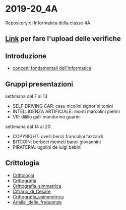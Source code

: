 # 2019-20_4A
Repository di Informatica della classe 4A

## [Link](https://script.google.com/macros/s/AKfycbx3Mn36N3G4CfGV-ju_NDdMtc9tr9-tkwm4Md-Xrei6GoYffiAs/exec) **per fare l'upload delle verifiche**

## Introduzione
- [concetti fondamentali dell'informatica](http://aptiva.v2.cs.unibo.it/wiki/index.php/Concetti_fondamentali_dell%27Informatica)

## Gruppi presentazioni
settimana dal 7 al 13
- SELF DRIVING CAR: casu nicolini signorini tonini
- INTELLIGENZA ARTIFICIALE: monti marcolini pierini
- VR: dilillo galli mandurino guarini

settimana dal 14 al 20
- COPYRIGHT: ovelli benzi francolini fazzardi
- BITCOIN: berbeci memeti banci giovannini
- PIRATERIA: ugolini de luigi babini

[//]: # (This may be the most platform independent comment)

## Crittologia
- [Crittologia](https://it.wikipedia.org/wiki/Crittologia)
- [Crittografia](https://it.wikipedia.org/wiki/Crittografia)
- [Crittografia_simmetrica](https://it.wikipedia.org/wiki/Crittografia_simmetrica)
- [Cifrario_di_Cesare](https://it.wikipedia.org/wiki/Cifrario_di_Cesare)
- [Crittografia_asimmetrica](https://it.wikipedia.org/wiki/Crittografia_asimmetrica)
- [Analisi_delle_frequenze](https://it.wikipedia.org/wiki/Analisi_delle_frequenze)